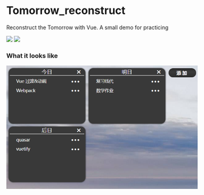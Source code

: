 # Tomorrow_reconstruct
Reconstruct the Tomorrow with Vue. A small demo for practicing


 ![](https://img.shields.io/badge/license-MIT-yellow)   ![](https://img.shields.io/badge/author-Hueng-yellow)

### What it looks like
![](https://github.com/jamond-x/Tomorrow_reconstruct/blob/main/front_end/static/img/%E7%95%8C%E9%9D%A2%E6%9B%B4%E6%96%B0.png)
